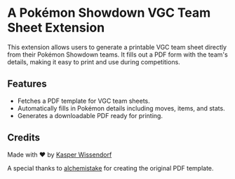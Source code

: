 # A Pokémon Showdown VGC Team Sheet Extension

This extension allows users to generate a printable VGC team sheet directly from their Pokémon Showdown teams. It fills out a PDF form with the team's details, making it easy to print and use during competitions.

## Features

- Fetches a PDF template for VGC team sheets.
- Automatically fills in Pokémon details including moves, items, and stats.
- Generates a downloadable PDF ready for printing.

## Credits

Made with ❤️ by [Kasper Wissendorf](https://github.com/kasp470f)

A special thanks to [alchemistake](https://github.com/alchemistake) for creating the original PDF template.
